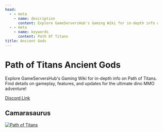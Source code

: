 ```yaml
---
head:
  - - meta
    - name: description
      content: Explore GameServersHub's Gaming Wiki for in-depth info on Path of Titans. Find details on gameplay, features, and updates for the ultimate dino MMO adventure! 
  - - meta
    - name: keywords
      content: Path Of Titans
title: Ancient Gods
---
```


# Path of Titans Ancient Gods

Explore GameServersHub's Gaming Wiki for in-depth info on Path of Titans. Find details on gameplay, features, and updates for the ultimate dino MMO adventure! 

[Discord Link](#)

## Camarasaurus
[![Path of Titans](https://web-cdn.alderongames.com/files/945/conversions/AGCCamara_Cover2-icon.jpg "Camarasaurus")](./Path-of-Titans-Camarasaurus)